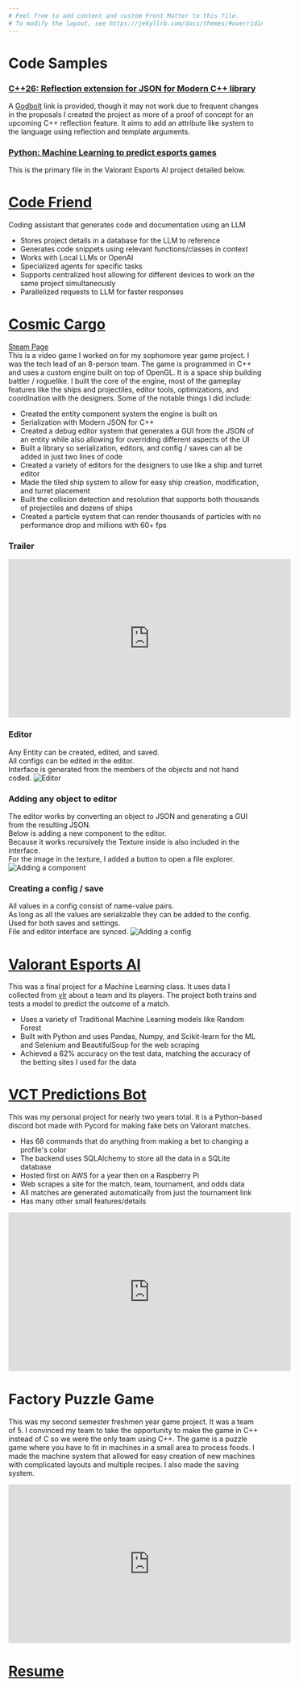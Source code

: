 ```yaml
---
# Feel free to add content and custom Front Matter to this file.
# To modify the layout, see https://jekyllrb.com/docs/themes/#overriding-theme-defaults
---
```


# Code Samples
### [C++26: Reflection extension for JSON for Modern C++ library](https://github.com/MaxOrtGit/RandomStuff/blob/main/cpp/cpp26/Cpp26reflection/AttributesModernJsonExtension.cpp)
A [Godbolt](https://godbolt.org/z/7zq1je6jT) link is provided, though it may not work due to frequent changes in the proposals
I created the project as more of a proof of concept for an upcoming C++ reflection feature. It aims to add an attribute like system to the language using reflection and template arguments. 
### [Python: Machine Learning to predict esports games](https://nbviewer.org/github/MaxOrtGit/ValorantEsportsAI/blob/main/EsportsAI.ipynb)
This is the primary file in the Valorant Esports AI project detailed below.

# [Code Friend](https://drive.google.com/file/d/130O7AJwsxGJ8wKpA7m0lJtsNVrEJKyXT/view?usp=sharing)
Coding assistant that generates code and documentation using an LLM
- Stores project details in a database for the LLM to reference
- Generates code snippets using relevant functions/classes in context
- Works with Local LLMs or OpenAI
- Specialized agents for specific tasks
- Supports centralized host allowing for different devices to work on the same project simultaneously
- Parallelized requests to LLM for faster responses

# [Cosmic Cargo](https://youtu.be/RrCWfwklU7A)
[Steam Page](https://store.steampowered.com/app/4056230/Cosmic_Cargo)\
This is a video game I worked on for my sophomore year game project. I was the tech lead of an 8-person team. The game is programmed in C++ and uses a custom engine built on top of OpenGL. It is a space ship building battler / roguelike. I built the core of the engine, most of the gameplay features like the ships and projectiles, editor tools, optimizations, and coordination with the designers. Some of the notable things I did include:
- Created the entity component system the engine is built on
- Serialization with Modern JSON for C++
- Created a debug editor system that generates a GUI from the JSON of an entity while also allowing for overriding different aspects of the UI
- Built a library so serialization, editors, and config / saves can all be added in just two lines of code
- Created a variety of editors for the designers to use like a ship and turret editor
- Made the tiled ship system to allow for easy ship creation, modification, and turret placement
- Built the collision detection and resolution that supports both thousands of projectiles and dozens of ships
- Created a particle system that can render thousands of particles with no performance drop and millions with 60+ fps

### Trailer
<iframe width="560" height="315" src="https://youtube.com/embed/RrCWfwklU7A" frameborder="0" allowfullscreen></iframe>

### Editor
Any Entity can be created, edited, and saved. \
All configs can be edited in the editor. \
Interface is generated from the members of the objects and not hand coded.
![Editor](https://maxortgit.github.io/assets/FullEditor.png)

### Adding any object to editor
The editor works by converting an object to JSON and generating a GUI from the resulting JSON. \
Below is adding a new component to the editor. \
Because it works recursively the Texture inside is also included in the interface. \
For the image in the texture, I added a button to open a file explorer.
![Adding a component](https://maxortgit.github.io/assets/EditorSample.png)

### Creating a config / save
All values in a config consist of name-value pairs. \
As long as all the values are serializable they can be added to the config. \
Used for both saves and settings. \
File and editor interface are synced.
![Adding a config](https://maxortgit.github.io/assets/ConfigSample.png)

# [Valorant Esports AI](https://github.com/MaxOrtGit/ValorantEsportsAI)
This was a final project for a Machine Learning class. It uses data I collected from [vlr](https://www.vlr.gg/) about a team and its players. The project both trains and tests a model to predict the outcome of a match. 
- Uses a variety of Traditional Machine Learning models like Random Forest
- Built with Python and uses Pandas, Numpy, and Scikit-learn for the ML and Selenium and BeautifulSoup for the web scraping
- Achieved a 62% accuracy on the test data, matching the accuracy of the betting sites I used for the data


# [VCT Predictions Bot](https://github.com/MaxOrtGit/VCT-Predictions-Bot)
This was my personal project for nearly two years total. It is a Python-based discord bot made with Pycord for making fake bets on Valorant matches. 
- Has 68 commands that do anything from making a bet to changing a profile's color
- The backend uses SQLAlchemy to store all the data in a SQLite database
- Hosted first on AWS for a year then on a Raspberry Pi
- Web scrapes a site for the match, team, tournament, and odds data
- All matches are generated automatically from just the tournament link
- Has many other small features/details

<iframe width="560" height="315" src="https://youtube.com/embed/TaXZVOtscqM" frameborder="0" allowfullscreen></iframe>

# Factory Puzzle Game
This was my second semester freshmen year game project. It was a team of 5. I convinced my team to take the opportunity to make the game in C++ instead of C so we were the only team using C++. The game is a puzzle game where you have to fit in machines in a small area to process foods. I made the machine system that allowed for easy creation of new machines with complicated layouts and multiple recipes. I also made the saving system.

<iframe width="560" height="315" src="https://youtube.com/embed/BWCdsp8-rpM" frameborder="0" allowfullscreen></iframe>


# [Resume](https://maxortgit.github.io/Files/MaxOrtmanResume.pdf)